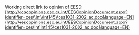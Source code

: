 Working direct link to opinion of EESC:
[http://eescopinions.esc.eu.int/EESCopinionDocument.aspx?identifier=ces\\int\\int145\\ces1031-2002_ac.doc&language=EN](http://eescopinions.esc.eu.int/EESCopinionDocument.aspx?identifier=ces\int\int145\ces1031-2002_ac.doc&language=EN)

